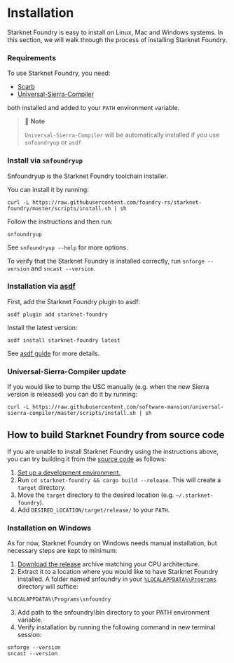 # Installation

Starknet Foundry is easy to install on Linux, Mac and Windows systems.
In this section, we will walk through the process of installing Starknet Foundry.

### Requirements

To use Starknet Foundry, you need:

- [Scarb](https://docs.swmansion.com/scarb/download.html)
- [Universal-Sierra-Compiler](https://github.com/software-mansion/universal-sierra-compiler)

both installed and added to your `PATH` environment variable.

> 📝 **Note**
> 
> `Universal-Sierra-Compiler` will be automatically installed if you use `snfoundryup` or `asdf`

### Install via `snfoundryup`

Snfoundryup is the Starknet Foundry toolchain installer.

You can install it by running:

```shell
curl -L https://raw.githubusercontent.com/foundry-rs/starknet-foundry/master/scripts/install.sh | sh
```

Follow the instructions and then run:

```shell
snfoundryup
```

See `snfoundryup --help` for more options.

To verify that the Starknet Foundry is installed correctly, run `snforge --version` and `sncast --version`.

### Installation via [asdf](https://asdf-vm.com/)

First, add the Starknet Foundry plugin to asdf:

```shell
asdf plugin add starknet-foundry
```

Install the latest version:

```shell
asdf install starknet-foundry latest
```

See [asdf guide](https://asdf-vm.com/guide/getting-started.html) for more details.

### Universal-Sierra-Compiler update

If you would like to bump the USC manually (e.g. when the new Sierra version is released) you can do it by running:

```shell
curl -L https://raw.githubusercontent.com/software-mansion/universal-sierra-compiler/master/scripts/install.sh | sh
```

## How to build Starknet Foundry from source code

If you are unable to install Starknet Foundry using the instructions above, you can try building it from
the [source code](https://github.com/foundry-rs/starknet-foundry) as follows:

1. [Set up a development environment.](../development/environment-setup.md)
2. Run `cd starknet-foundry && cargo build --release`. This will create a `target` directory.
3. Move the `target` directory to the desired location (e.g. `~/.starknet-foundry`).
4. Add `DESIRED_LOCATION/target/release/` to your `PATH`.


### Installation on Windows

As for now, Starknet Foundry on Windows needs manual installation, but necessary steps are kept to minimum:

1. [Download the release](https://github.com/foundry-rs/starknet-foundry/releases) archive matching your CPU architecture.
2. Extract it to a location where you would like to have Starknet Foundry installed. A folder named snfoundry in your [`%LOCALAPPDATA%\Programs`](https://learn.microsoft.com/en-us/windows/win32/shell/knownfolderid?redirectedfrom=MSDN#FOLDERID_UserProgramFiles) directory will suffice:
```batch
%LOCALAPPDATA%\Programs\snfoundry
```
3. Add path to the snfoundry\bin directory to your PATH environment variable.
4. Verify installation by running the following command in new terminal session:
```shell
snforge --version
sncast --version
```
